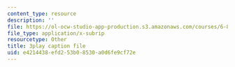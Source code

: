 ```yaml
---
content_type: resource
description: ''
file: https://ol-ocw-studio-app-production.s3.amazonaws.com/courses/6-849-geometric-folding-algorithms-linkages-origami-polyhedra-fall-2012/e4214438efd253b08530a0d6fe9cf72e_Ao9qzPPfTJM.vtt
file_type: application/x-subrip
resourcetype: Other
title: 3play caption file
uid: e4214438-efd2-53b0-8530-a0d6fe9cf72e
---
```

